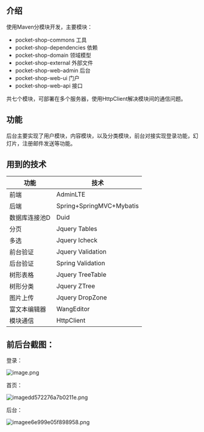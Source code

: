 ## 介绍

使用Maven分模块开发，主要模块：

- pocket-shop-commons  工具
- pocket-shop-dependencies 依赖
- pocket-shop-domain  领域模型
- pocket-shop-external  外部文件
- pocket-shop-web-admin  后台
- pocket-shop-web-ui 门户
- pocket-shop-web-api  接口

共七个模块，可部署在多个服务器，使用HttpClient解决模块间的通信问题。

## 功能

后台主要实现了用户模块，内容模块，以及分类模块，前台对接实现登录功能，幻灯片，注册邮件发送等功能。

## 用到的技术

| 功能          | 技术                     |
| ------------- | ------------------------ |
| 前端          | AdminLTE                 |
| 后端          | Spring+SpringMVC+Mybatis |
| 数据库连接池D | Duid                     |
| 分页          | Jquery Tables            |
| 多选          | Jquery Icheck            |
| 前台验证      | Jquery Validation        |
| 后台验证      | Spring Validation        |
| 树形表格      | Jquery TreeTable         |
| 树形分类      | Jquery ZTree             |
| 图片上传      | Jquery DropZone          |
| 富文本编辑器  | WangEditor               |
| 模块通信      | HttpClient               |

## 前后台截图：

登录：

![image.png](http://img.ishangit.cn/images/2019/06/01/image.png)

首页：

![imagedd572276a7b0211e.png](http://img.ishangit.cn/images/2019/06/01/imagedd572276a7b0211e.png)

后台：

![imagee6e999e05f898958.png](http://img.ishangit.cn/images/2019/06/01/imagee6e999e05f898958.png)
